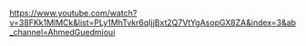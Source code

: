 https://www.youtube.com/watch?v=38FKk1MlMCk&list=PLy1MhTvkr6qIjjBxt2Q7VtYgAsopGX8ZA&index=3&ab_channel=AhmedGuedmioui